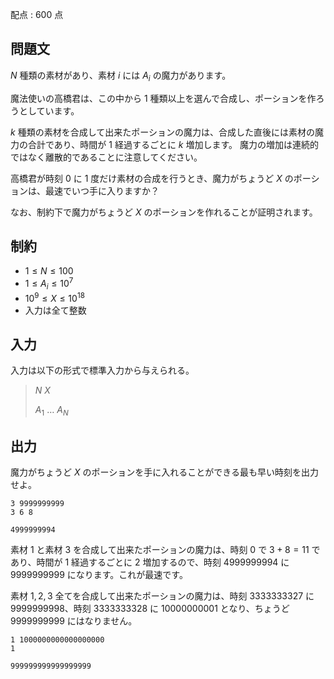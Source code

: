 配点 : $600$ 点

## 問題文

$N$ 種類の素材があり、素材 $i$ には $A_i$ の魔力があります。

魔法使いの高橋君は、この中から $1$ 種類以上を選んで合成し、ポーションを作ろうとしています。

$k$ 種類の素材を合成して出来たポーションの魔力は、合成した直後には素材の魔力の合計であり、時間が $1$ 経過するごとに $k$ 増加します。
魔力の増加は連続的ではなく離散的であることに注意してください。

高橋君が時刻 $0$ に $1$ 度だけ素材の合成を行うとき、魔力がちょうど $X$ のポーションは、最速でいつ手に入りますか？

なお、制約下で魔力がちょうど $X$ のポーションを作れることが証明されます。

## 制約

- $1 \leq N \leq 100$
- $1 \leq A_i \leq 10^7$
- $10^9 \leq X \leq 10^{18}$
- 入力は全て整数

## 入力

入力は以下の形式で標準入力から与えられる。

> $N$ $X$
> 
> $A_1$ $\ldots$ $A_N$

## 出力

魔力がちょうど $X$ のポーションを手に入れることができる最も早い時刻を出力せよ。

```input1
3 9999999999
3 6 8
```

```output1
4999999994
```

素材 $1$ と素材 $3$ を合成して出来たポーションの魔力は、時刻 $0$ で $3+8=11$ であり、時間が $1$ 経過するごとに $2$ 増加するので、時刻 $4999999994$ に $9999999999$ になります。これが最速です。

素材 $1,2,3$ 全てを合成して出来たポーションの魔力は、時刻 $3333333327$ に $9999999998$、時刻 $3333333328$ に $10000000001$ となり、ちょうど $9999999999$ にはなりません。

```input2
1 1000000000000000000
1
```

```output2
999999999999999999
```
